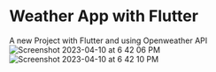 # Weather App with Flutter

A new Project with Flutter and using Openweather API 
![Screenshot 2023-04-10 at 6 42 06 PM](https://user-images.githubusercontent.com/19757691/231012888-0520435d-12e9-4e90-8699-aa1d1948528d.png)
![Screenshot 2023-04-10 at 6 42 10 PM](https://user-images.githubusercontent.com/19757691/231012889-8924aadc-7fc2-471f-a460-f207139d473f.png)
